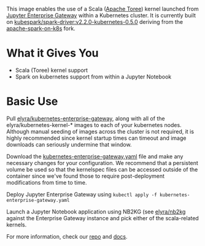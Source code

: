 This image enables the use of a Scala ([Apache Toree](http://toree.apache.org/)) kernel launched from [Jupyter Enterprise Gateway](http://jupyter-enterprise-gateway.readthedocs.io/en/latest/) within a Kubernetes cluster.  It is currently built on [kubespark/spark-driver:v2.2.0-kubernetes-0.5.0](https://hub.docker.com/r/kubespark/spark-driver-py/) deriving from the [apache-spark-on-k8s](https://github.com/apache-spark-on-k8s/spark) fork.

# What it Gives You
* Scala (Toree) kernel support 
* Spark on kubernetes support from within a Jupyter Notebook

# Basic Use
Pull [elyra/kubernetes-enterprise-gateway](https://hub.docker.com/r/elyra/kubernetes-enterprise-gateway/), along with all of the elyra/kubernetes-kernel-* images to each of your kubernetes nodes.  Although manual seeding of images across the cluster is not required, it is highly recommended since kernel startup times can timeout and
image downloads can seriously undermine that window.

Download the [kubernetes-enterprise-gateway.yaml](https://github.com/jupyter-incubator/enterprise_gateway/blob/master/etc/docker/kubernetes-enterprise-gateway/kubernetes-enterprise-gateway.yaml) file and make any necessary changes for your configuration.  We recommend that a persistent volume be used so that the kernelspec files can be accessed outside of the container since we've found those to require post-deployment modifications from time to time.

Deploy Jupyter Enterprise Gateway using `kubectl apply -f kubernetes-enterprise-gateway.yaml`

Launch a Jupyter Notebook application using NB2KG (see [elyra/nb2kg](https://hub.docker.com/r/elyra/nb2kg/) against the Enterprise Gateway instance and pick either of the scala-related kernels.

For more information, check our [repo](https://github.com/jupyter-incubator/enterprise_gateway) and [docs](http://jupyter-enterprise-gateway.readthedocs.io/en/latest/).
